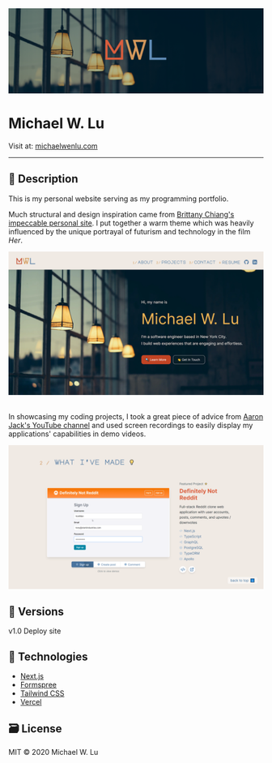 <img src="./public/banner-thin.png" alt="Banner">

# Michael W. Lu

Visit at: [michaelwenlu.com](https://michaelwenlu.com)

---

## 📝 Description

This is my personal website serving as my programming portfolio.

Much structural and design inspiration came from [Brittany Chiang's impeccable personal site](https://github.com/bchiang7/v4). I put together a warm theme which was heavily influenced by the unique portrayal of futurism and technology in the film _Her_.

<img src="./readme/screenshot.png" alt="Banner">
&nbsp;

In showcasing my coding projects, I took a great piece of advice from [Aaron Jack's YouTube channel](https://www.youtube.com/channel/UCRLEADhMcb8WUdnQ5_Alk7g) and used screen recordings to easily display my applications' capabilities in demo videos.

<img src="./readme/screenshot2.png" alt="Banner">

## 🤖 Versions

v1.0 Deploy site

## 🚀 Technologies

- [Next.js](https://nextjs.org/)
- [Formspree](https://formspree.io/)
- [Tailwind CSS](https://tailwindcss.com/)
- [Vercel](https://vercel.com/docs)

## 🗃️ License

MIT © 2020 Michael W. Lu
